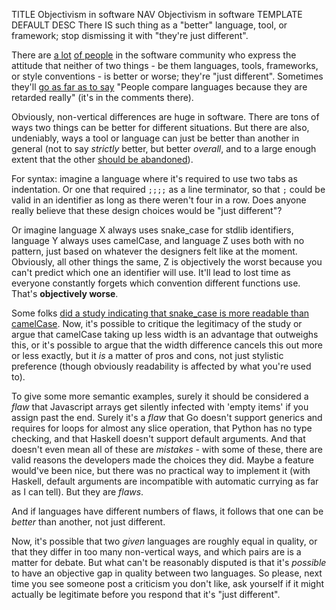 TITLE Objectivism in software
NAV Objectivism in software
TEMPLATE DEFAULT
DESC There IS such thing as a "better" language, tool, or framework; stop dismissing it with "they're just different".

There are [a lot](https://dev.to/imohd23/comment/lldh) [of people](https://dev.to/cyberhck/comment/l1hg) in the software community who express the attitude that neither of two things - be them languages, tools, frameworks, or style conventions - is better or worse; they're "just different". Sometimes they'll [go as far as to say](https://devrant.com/rants/2416266/why-do-people-compare-languages-like-c-vs-java-c-vs-python-c-vs-elixir-all-langu) "People compare languages because they are retarded really" (it's in the comments there).

Obviously, non-vertical differences are huge in software. There are tons of ways two things can be better for different situations. But there are also, undeniably, ways a tool or language can just be better than another in general (not to say *strictly* better, but better *overall*, and to a large enough extent that the other [should be abandoned](https://yujiri.xyz/software/kill_software)).

For syntax: imagine a language where it's required to use two tabs as indentation. Or one that required `;;;;` as a line terminator, so that `;` could be valid in an identifier as long as there weren't four in a row. Does anyone really believe that these design choices would be "just different"?

Or imagine language X always uses snake_case for stdlib identifiers, language Y always uses camelCase, and language Z uses both with no pattern, just based on whatever the designers felt like at the moment. Obviously, all other things the same, Z is objectively the worst because you can't predict which one an identifier will use. It'll lead to lost time as everyone constantly forgets which convention different functions use. That's **objectively worse**.

Some folks [did a study indicating that snake_case is more readable than camelCase](http://www.cs.kent.edu/~jmaletic/papers/ICPC2010-CamelCaseUnderScoreClouds.pdf). Now, it's possible to critique the legitimacy of the study or argue that camelCase taking up less width is an advantage that outweighs this, or it's possible to argue that the width difference cancels this out more or less exactly, but it *is* a matter of pros and cons, not just stylistic preference (though obviously readability is affected by what you're used to).

To give some more semantic examples, surely it should be considered a *flaw* that Javascript arrays get silently infected with 'empty items' if you assign past the end. Surely it's a *flaw* that Go doesn't support generics and requires for loops for almost any slice operation, that Python has no type checking, and that Haskell doesn't support default arguments. And that doesn't even mean all of these are *mistakes* - with some of these, there are valid reasons the developers made the choices they did. Maybe a feature would've been nice, but there was no practical way to implement it (with Haskell, default arguments are incompatible with automatic currying as far as I can tell). But they are *flaws*.

And if languages have different numbers of flaws, it follows that one can be *better* than another, not just different.

Now, it's possible that two *given* languages are roughly equal in quality, or that they differ in too many non-vertical ways, and which pairs are is a matter for debate. But what can't be reasonably disputed is that it's *possible* to have an objective gap in quality between two languages. So please, next time you see someone post a criticism you don't like, ask yourself if it might actually be legitimate before you respond that it's "just different".
<!--
I happen to believe Python's reliance on indentation is better than braces, and I've argued why in [my Python review](https://yujiri.xyz/software/python#streamlined-and-readable-syntax). Still open to anyone pointing out advantages of brace syntax, but not really open to people telling me it's just a stylistic choice and can't be better or worse.
-->
